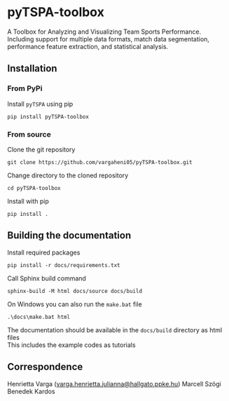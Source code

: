 # pyTSPA-toolbox
A Toolbox for Analyzing and Visualizing Team Sports Performance. Including support for multiple data formats, match data segmentation, performance feature extraction, and statistical analysis.

## Installation
### From PyPi
Install `pyTSPA` using pip

```
pip install pyTSPA-toolbox
```

### From source
Clone the git repository
```
git clone https://github.com/vargaheni05/pyTSPA-toolbox.git
```
Change directory to the cloned repository
```
cd pyTSPA-toolbox
```
Install with pip
```
pip install .
```

## Building the documentation
Install required packages
```
pip install -r docs/requirements.txt
```
Call Sphinx build command
```
sphinx-build -M html docs/source docs/build
```
On Windows you can also run the `make.bat` file
```
.\docs\make.bat html
```

The documentation should be available in the `docs/build` directory as html files<br>
This includes the example codes as tutorials

## Correspondence
Henrietta Varga (varga.henrietta.julianna@hallgato.ppke.hu)
Marcell Szögi
Benedek Kardos
